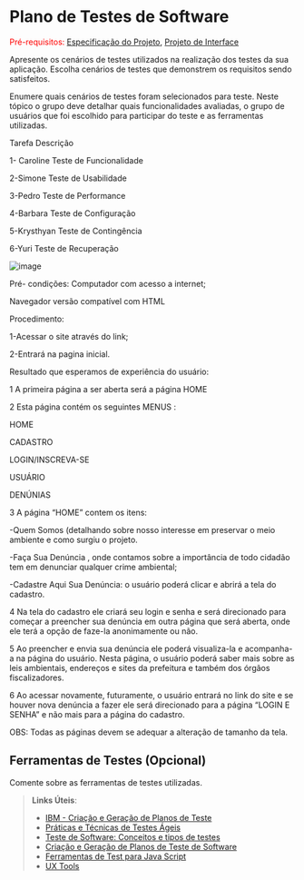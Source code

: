 # Plano de Testes de Software

<span style="color:red">Pré-requisitos: <a href="2-Especificação do Projeto.md"> Especificação do Projeto</a></span>, <a href="3-Projeto de Interface.md"> Projeto de Interface</a>

Apresente os cenários de testes utilizados na realização dos testes da sua aplicação. Escolha cenários de testes que demonstrem os requisitos sendo satisfeitos.

Enumere quais cenários de testes foram selecionados para teste. Neste tópico o grupo deve detalhar quais funcionalidades avaliadas, o grupo de usuários que foi escolhido para participar do teste e as ferramentas utilizadas.
 
 Tarefa	 Descrição					
 
1- Caroline	Teste de Funcionalidade	

2-Simone	Teste de Usabilidade	

3-Pedro	Teste de Performance		

4-Barbara	Teste de Configuração		

5-Krysthyan	Teste de Contingência					

6-Yuri	Teste de Recuperação					

![image](https://user-images.githubusercontent.com/81451748/123196728-d63a9d00-d480-11eb-857d-2296e7226d7f.png)




Pré- condições:
Computador com acesso a internet;

Navegador versão compatível com HTML

Procedimento:


1-Acessar o site através do link;

2-Entrará na pagina inicial.



Resultado que esperamos de experiência do usuário:

1 A primeira página a ser aberta será a página HOME

2 Esta página contém os seguintes MENUS : 


HOME

CADASTRO

 LOGIN/INSCREVA-SE
 
USUÁRIO

DENÚNIAS


3 A página “HOME” contem os itens: 

-Quem Somos (detalhando sobre nosso interesse em preservar o meio ambiente  e como surgiu o projeto.


-Faça Sua Denúncia , onde contamos sobre a importância de todo cidadão tem em denunciar qualquer crime ambiental;


-Cadastre Aqui Sua Denúncia: o usuário poderá clicar e abrirá a tela do cadastro.


4  Na tela do cadastro ele criará seu login e senha e será direcionado para começar a preencher sua denúncia em outra página que será aberta, onde ele terá a opção de faze-la anonimamente ou não.

5 Ao preencher e envia sua denúncia ele poderá visualiza-la e acompanha-a na página do usuário. Nesta página, o usuário poderá saber mais sobre as leis ambientais, endereços e sites da prefeitura e também dos órgãos fiscalizadores.

6 Ao acessar novamente, futuramente,  o usuário entrará no link do site e se houver nova denúncia a fazer ele será direcionado para a página “LOGIN E SENHA” e não mais para a página do cadastro.

OBS: Todas as páginas devem se adequar  a  alteração de tamanho da tela.
 
## Ferramentas de Testes (Opcional)

Comente sobre as ferramentas de testes utilizadas.
 
> **Links Úteis**:
> - [IBM - Criação e Geração de Planos de Teste](https://www.ibm.com/developerworks/br/local/rational/criacao_geracao_planos_testes_software/index.html)
> - [Práticas e Técnicas de Testes Ágeis](http://assiste.serpro.gov.br/serproagil/Apresenta/slides.pdf)
> -  [Teste de Software: Conceitos e tipos de testes](https://blog.onedaytesting.com.br/teste-de-software/)
> - [Criação e Geração de Planos de Teste de Software](https://www.ibm.com/developerworks/br/local/rational/criacao_geracao_planos_testes_software/index.html)
> - [Ferramentas de Test para Java Script](https://geekflare.com/javascript-unit-testing/)
> - [UX Tools](https://uxdesign.cc/ux-user-research-and-user-testing-tools-2d339d379dc7)
